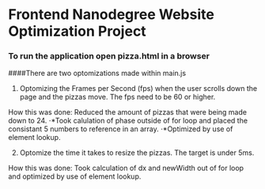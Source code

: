 # Frontend Nanodegree Website Optimization Project
### To run the application open pizza.html in a browser

####There are two optomizations made within main.js

1. Optomizing the Frames per Second (fps) when the user scrolls down the page and the pizzas move. The fps need to be 60 or higher.

How this was done: 
Reduced the amount of pizzas that were being made down to 24.
⋅*Took calulation of phase outside of for loop and placed the consistant 5 numbers to reference in an array.
⋅*Optimized by use of element lookup.

2. Optomize the time it takes to resize the pizzas. The target is under 5ms.

How this was done: 
  Took calculation of dx and newWidth out of for loop and optimized by use of element lookup.
